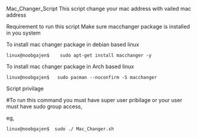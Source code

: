  Mac_Changer_Script
This script change your mac address with vailed mac address


 Requirement to run this script
Make sure macchanger package is installed in you system

   To install mac changer package in debian based linux
    
    linux@noobgajen$    sudo apt-get install macchanger -y
  
   To install mac changer package in Arch based linux
    
    linux@noobgajen$   sudo pacman --noconfirm -S macchanger
   
   
  Script privilage
 
  #To run this command you must have super user pribilage or your user must have sudo group access,
  
eg,   
     
    linux@noobgajen$  sudo ./ Mac_Changer.sh
   
   
